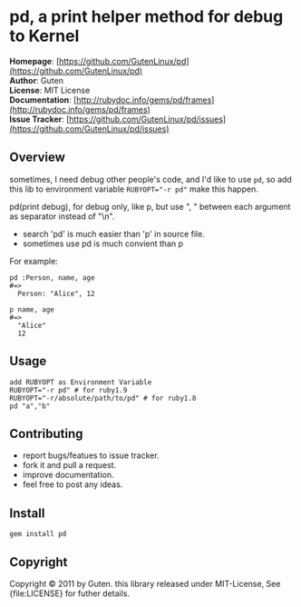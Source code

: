 pd, a print helper method for debug to Kernel
==========================================

**Homepage**: [https://github.com/GutenLinux/pd](https://github.com/GutenLinux/pd) <br/>
**Author**: 	Guten <br/>
**License**: MIT License <br/>
**Documentation**: [http://rubydoc.info/gems/pd/frames](http://rubydoc.info/gems/pd/frames) <br/>
**Issue Tracker**: [https://github.com/GutenLinux/pd/issues](https://github.com/GutenLinux/pd/issues) <br/>

Overview
--------
sometimes, I need debug other people's code, and I'd like to use `pd`, so add this lib to environment variable `RUBYOPT="-r pd"` make this happen.

pd(print debug), for debug only, like p, but use ", " between each argument as separator instead of "\n".

* search 'pd' is much easier than 'p' in source file.
* sometimes use pd is much convient than p

For example:
	
	pd :Person, name, age
	#=>
	  Person: "Alice", 12

	p name, age
	#=>
	  "Alice"
	  12

Usage
-----

	add RUBYOPT as Environment Variable
	RUBYOPT="-r pd" # for ruby1.9 
	RUBYOPT="-r/absolute/path/to/pd" # for ruby1.8
	pd "a","b"

Contributing
-------------

* report bugs/featues to issue tracker.
* fork it and pull a request.
* improve documentation.
* feel free to post any ideas. 

Install
----------

	gem install pd

Copyright
---------
Copyright &copy; 2011 by Guten. this library released under MIT-License, See {file:LICENSE} for futher details.

